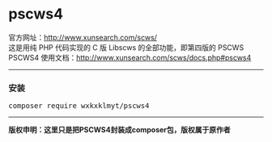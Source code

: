 # pscws4
官方网址：http://www.xunsearch.com/scws/<br>
这是用纯 PHP 代码实现的 C 版 Libscws 的全部功能，即第四版的 PSCWS<br>
PSCWS4 使用文档：http://www.xunsearch.com/scws/docs.php#pscws4<br>
<hr>
<h3>安装</h3>
<pre>composer require wxkxklmyt/pscws4</pre>
<hr>
<p><strong>版权申明：这里只是把PSCWS4封装成composer包，版权属于原作者</strong></p>
